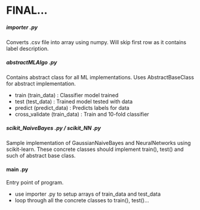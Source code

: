 # FINAL...

##### importer .py
Converts .csv file into array using numpy. Will skip first row as it contains label description.

##### abstractMLAlgo .py
Contains abstract class for all ML implementations. Uses AbstractBaseClass for abstract implementation. 
  - train (train_data) : Classifier model trained
  - test (test_data) : Trained model tested with data
  - predict (predict_data) : Predicts labels for data
  - cross_validate (train_data) : Train and 10-fold classifier
 
##### scikit_NaiveBayes .py / scikit_NN .py
Sample implementation of GaussianNaiveBayes and NeuralNetworks using scikit-learn. These concrete classes should implement train(), test() and such of abstract base class.

#### main .py

Entry point of program. 
  - use importer .py to setup arrays of train_data and test_data 
  - loop through all the concrete classes to train(), test()...